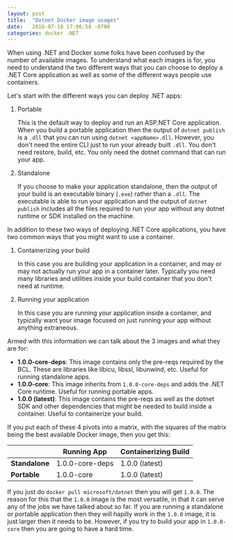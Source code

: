 ```yaml
---
layout: post
title:  "Dotnet Docker image usages"
date:   2016-07-18 17:06:58 -0700
categories: docker .NET
---
```


When using .NET and Docker some folks have been confused by the number of available images. To understand what each images is for, you need to understand the two different ways that you can choose to deploy a .NET Core application as well as some of the different ways people use containers. 

Let's start with the different ways you can deploy .NET apps:

1. Portable
    
    This is the default way to deploy and run an ASP.NET Core application. When you build a portable application then the output of `dotnet publish` is a `.dll` that you can run using `dotnet <appName>.dll`. However, you don't need the entire CLI just to run your already built `.dll`. You don't need restore, build, etc. You only need the dotnet command that can run your app.

2. Standalone
    
    If you choose to make your application standalone, then the output of your build is an executable binary (`.exe`) rather than a `.dll`. The executable is able to run your application and the output of `dotnet publish` includes all the files required to run your app without any dotnet runtime or SDK installed on the machine.

In addition to these two ways of deploying .NET Core applications, you have two common ways that you might want to use a container.

1. Containerizing your build
    
    In this case you are building your application in a container, and may or may not actually run your app in a container later. Typically you need many libraries and utilities inside your build container that you don't need at runtime.
2. Running your application
    
    In this case you are running your application inside a container, and typically want your image focused on just running your app without anything extraneous.

Armed with this information we can talk about the 3 images and what they are for:

- **1.0.0-core-deps**: This image contains only the pre-reqs required by the BCL. These are libraries like libicu, libssl, libunwind, etc. Useful for running standalone apps.
- **1.0.0-core**: This image inherits from `1.0.0-core-deps` and adds the .NET Core runtime. Useful for running portable apps.
- **1.0.0 (latest)**: This image contains the pre-reqs as well as the dotnet SDK and other dependencies that might be needed to build inside a container. Useful to containerize your build.

If you put each of these 4 pivots into a matrix, with the squares of the matrix being the best available Docker image, then you get this:


|            | Running App | Containerizing Build |
|------------|-------------|----------------------|
| **Standalone** | 1.0.0-core-deps | 1.0.0 (latest) |
| **Portable**   | 1.0.0-core | 1.0.0 (latest) |


If you just do `docker pull microsoft/dotnet` then you will get `1.0.0`. The reason for this that the `1.0.0` image is the most versatile, in that it can serve any of the jobs we have talked about so far. If you are running a standalone or portable application then they will hapilly work in the `1.0.0` image, it is just larger then it needs to be. However, if you try to build your app in `1.0.0-core` then you are going to have a hard time.